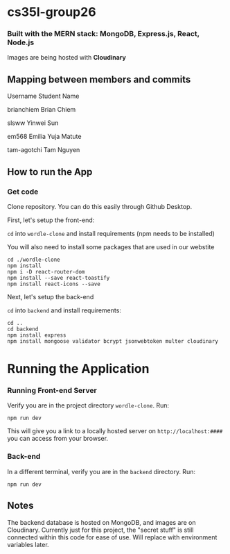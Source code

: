 # cs35l-group26

### Built with the MERN stack: MongoDB, Express.js, React, Node.js
Images are being hosted with **Cloudinary**

## Mapping between members and commits
Username  Student Name

brianchiem  Brian Chiem 

slsww   Yinwei Sun

em568  Emilia Yuja Matute

tam-agotchi Tam Nguyen

## How to run the App

### Get code

Clone repository. You can do this easily through Github Desktop.

First, let's setup the front-end:

`cd` into `wordle-clone` and install requirements (npm needs to be installed)

You will also need to install some packages that are used in our webstite

```shell
cd ./wordle-clone
npm install
npm i -D react-router-dom
npm install --save react-toastify
npm install react-icons --save
```

Next, let's setup the back-end

`cd` into `backend` and install requirements:

```shell
cd ..
cd backend
npm install express
npm install mongoose validator bcrypt jsonwebtoken multer cloudinary
```

# Running the Application 

### Running Front-end Server

Verify you are in the project directory `wordle-clone`. Run:

```shell
npm run dev
```

This will give you a link to a locally hosted server on `http://localhost:####` you can access from your browser.

### Back-end

In a different terminal, verify you are in the `backend` directory. Run:

```shell
npm run dev
```

## Notes
The backend database is hosted on MongoDB, and images are on Cloudinary. Currently just for this project, the "secret stuff" is still connected within this code for ease of use. Will replace with environment variables later.




